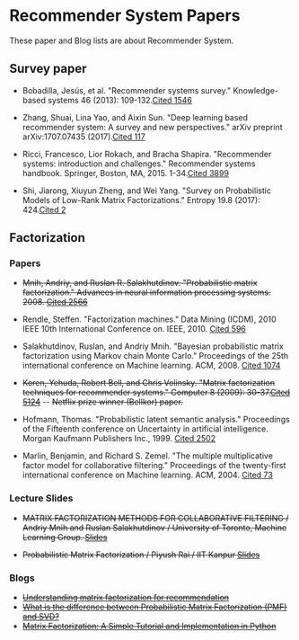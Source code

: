 # Recommender System Papers
These paper and Blog lists are about Recommender System.

## Survey paper
- Bobadilla, Jesús, et al. "Recommender systems survey." Knowledge-based systems 46 (2013): 109-132.[Cited 1546](https://ac.els-cdn.com/S0950705113001044/1-s2.0-S0950705113001044-main.pdf?_tid=e7acc45d-68f2-4d1c-a8b7-396edcf89f1f&acdnat=1546591087_cf6396f89c82bf1a0854150f4be99f62)
- Zhang, Shuai, Lina Yao, and Aixin Sun. "Deep learning based recommender system: A survey and new perspectives." arXiv preprint arXiv:1707.07435 (2017).[Cited 117](https://arxiv.org/pdf/1707.07435.pdf)
- Ricci, Francesco, Lior Rokach, and Bracha Shapira. "Recommender systems: introduction and challenges." Recommender systems handbook. Springer, Boston, MA, 2015. 1-34.[Cited 3899](http://fumblog.um.ac.ir/gallery/1057/Recommender%20Systems_%20Introduction%20and%20Challenges.pdf)

- Shi, Jiarong, Xiuyun Zheng, and Wei Yang. "Survey on Probabilistic Models of Low-Rank Matrix Factorizations." Entropy 19.8 (2017): 424.[Cited 2](https://www.mdpi.com/1099-4300/19/8/424/htm)


## Factorization 
### Papers
- ~~Mnih, Andriy, and Ruslan R. Salakhutdinov. "Probabilistic matrix factorization." Advances in neural information processing systems. 2008. [Cited 2566](https://papers.nips.cc/paper/3208-probabilistic-matrix-factorization.pdf)~~

- Rendle, Steffen. "Factorization machines." Data Mining (ICDM), 2010 IEEE 10th International Conference on. IEEE, 2010.  [Cited 596](https://www.csie.ntu.edu.tw/~b97053/paper/Rendle2010FM.pdf)

- Salakhutdinov, Ruslan, and Andriy Mnih. "Bayesian probabilistic matrix factorization using Markov chain Monte Carlo." Proceedings of the 25th international conference on Machine learning. ACM, 2008.  [Cited 1074](https://dl.acm.org/citation.cfm?id=1390267)

- ~~Koren, Yehuda, Robert Bell, and Chris Volinsky. "Matrix factorization techniques for recommender systems." Computer 8 (2009): 30-37.[Cited 5124](https://ieeexplore.ieee.org/stamp/stamp.jsp?tp=&arnumber=5197422)~~
-- ~~Netflix prize winner (Bellkor) paper.~~

- Hofmann, Thomas. "Probabilistic latent semantic analysis." Proceedings of the Fifteenth conference on Uncertainty in artificial intelligence. Morgan Kaufmann Publishers Inc., 1999. [Cited 2502](http://delivery.acm.org/10.1145/2080000/2073829/p289-hofmann.pdf?ip=147.46.242.197&id=2073829&acc=ACTIVE%20SERVICE&key=0EC22F8658578FE1%2ED83A6478590749B7%2E4D4702B0C3E38B35%2E4D4702B0C3E38B35&__acm__=1546855600_3caba76ab183f6015b6d83d6e335fe1d)

- Marlin, Benjamin, and Richard S. Zemel. "The multiple multiplicative factor model for collaborative filtering." Proceedings of the twenty-first international conference on Machine learning. ACM, 2004. [Cited 73](https://people.cs.umass.edu/~marlin/research/papers/mmf-icml2004.pdf)

### Lecture Slides
- ~~MATRIX FACTORIZATION METHODS FOR COLLABORATIVE FILTERING / Andriy Mnih and Ruslan Salakhutdinov / University of Toronto, Machine Learning Group. [Slides](https://www.cs.toronto.edu/~hinton/csc2515/notes/pmf_tutorial.pdf)~~

- ~~Probabilistic Matrix Factorization / Piyush Rai / IIT Kanpur [Slides](https://www.cse.iitk.ac.in/users/piyush/courses/pml_winter16/slides_lec11.pdf)~~

### Blogs
- ~~[Understanding matrix factorization for recommendation](http://nicolas-hug.com/blog/matrix_facto_1)~~
- ~~[What is the difference between Probabilistic Matrix Factorization (PMF) and SVD?](https://www.quora.com/What-is-the-difference-between-Probabilistic-Matrix-Factorization-PMF-and-SVD)~~
- ~~[Matrix Factorization: A Simple Tutorial and Implementation in Python](http://www.quuxlabs.com/blog/2010/09/matrix-factorization-a-simple-tutorial-and-implementation-in-python/)~~
